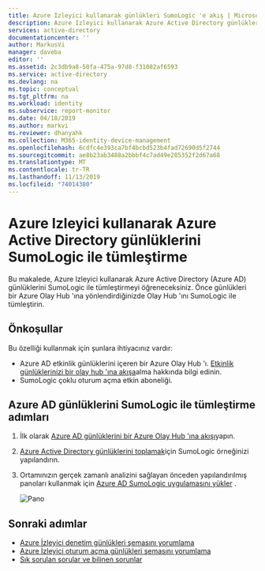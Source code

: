 ```yaml
---
title: Azure Izleyici kullanarak günlükleri SumoLogic 'e akış | Microsoft Docs
description: Azure Izleyici kullanarak Azure Active Directory günlüklerini SumoLogic ile tümleştirmeyi öğrenin
services: active-directory
documentationcenter: ''
author: MarkusVi
manager: daveba
editor: ''
ms.assetid: 2c3db9a8-50fa-475a-97d8-f31082af6593
ms.service: active-directory
ms.devlang: na
ms.topic: conceptual
ms.tgt_pltfrm: na
ms.workload: identity
ms.subservice: report-monitor
ms.date: 04/18/2019
ms.author: markvi
ms.reviewer: dhanyahk
ms.collection: M365-identity-device-management
ms.openlocfilehash: 6cdfc4e393ca7bf4bcbd523b4fad72690d5f2744
ms.sourcegitcommit: ae8b23ab3488a2bbbf4c7ad49e285352f2d67a68
ms.translationtype: MT
ms.contentlocale: tr-TR
ms.lasthandoff: 11/13/2019
ms.locfileid: "74014380"
---
```

# <a name="integrate-azure-active-directory-logs-with-sumologic-using-azure-monitor"></a>Azure Izleyici kullanarak Azure Active Directory günlüklerini SumoLogic ile tümleştirme

Bu makalede, Azure Izleyici kullanarak Azure Active Directory (Azure AD) günlüklerini SumoLogic ile tümleştirmeyi öğreneceksiniz. Önce günlükleri bir Azure Olay Hub 'ına yönlendirdiğinizde Olay Hub 'ını SumoLogic ile tümleştirin.

## <a name="prerequisites"></a>Önkoşullar

Bu özelliği kullanmak için şunlara ihtiyacınız vardır:
* Azure AD etkinlik günlüklerini içeren bir Azure Olay Hub 'ı. [Etkinlik günlüklerinizi bir olay hub 'ına akışa](quickstart-azure-monitor-stream-logs-to-event-hub.md)alma hakkında bilgi edinin. 
* SumoLogic çoklu oturum açma etkin aboneliği.

## <a name="steps-to-integrate-azure-ad-logs-with-sumologic"></a>Azure AD günlüklerini SumoLogic ile tümleştirme adımları 

1. İlk olarak [Azure AD günlüklerini bir Azure Olay Hub 'ına akışı](quickstart-azure-monitor-stream-logs-to-event-hub.md)yapın.
2. [Azure Active Directory günlüklerini toplamak](https://help.sumologic.com/Send-Data/Applications-and-Other-Data-Sources/Azure_Active_Directory/Collect_Logs_for_Azure_Active_Directory)için SumoLogic örneğinizi yapılandırın.
3. Ortamınızın gerçek zamanlı analizini sağlayan önceden yapılandırılmış panoları kullanmak için [Azure AD SumoLogic uygulamasını yükler](https://help.sumologic.com/Send-Data/Applications-and-Other-Data-Sources/Azure_Active_Directory/Install_the_Azure_Active_Directory_App_and_View_the_Dashboards) .

   ![Pano](./media/howto-integrate-activity-logs-with-sumologic/overview-dashboard.png)

## <a name="next-steps"></a>Sonraki adımlar

* [Azure İzleyici denetim günlükleri şemasını yorumlama](reference-azure-monitor-audit-log-schema.md)
* [Azure İzleyici oturum açma günlükleri şemasını yorumlama](reference-azure-monitor-sign-ins-log-schema.md)
* [Sık sorulan sorular ve bilinen sorunlar](concept-activity-logs-azure-monitor.md#frequently-asked-questions)